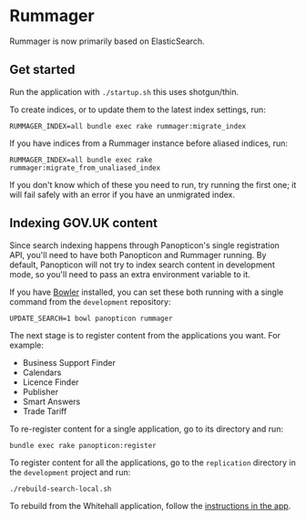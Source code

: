 # Rummager

Rummager is now primarily based on ElasticSearch.

## Get started

Run the application with `./startup.sh` this uses shotgun/thin.

To create indices, or to update them to the latest index settings, run:

    RUMMAGER_INDEX=all bundle exec rake rummager:migrate_index

If you have indices from a Rummager instance before aliased indices, run:

    RUMMAGER_INDEX=all bundle exec rake rummager:migrate_from_unaliased_index

If you don't know which of these you need to run, try running the first one; it
will fail safely with an error if you have an unmigrated index.

## Indexing GOV.UK content

Since search indexing happens through Panopticon's single registration API,
you'll need to have both Panopticon and Rummager running. By default, Panopticon
will not try to index search content in development mode, so you'll need to pass
an extra environment variable to it.

If you have [Bowler](https://github.com/JordanHatch/bowler) installed, you can
set these both running with a single command from the `development` repository:

    UPDATE_SEARCH=1 bowl panopticon rummager

The next stage is to register content from the applications you want. For
example:

  * Business Support Finder
  * Calendars
  * Licence Finder
  * Publisher
  * Smart Answers
  * Trade Tariff

To re-register content for a single application, go to its directory and run:

    bundle exec rake panopticon:register

To register content for all the applications, go to the `replication` directory
in the `development` project and run:

    ./rebuild-search-local.sh

To rebuild from the Whitehall application, follow the [instructions in the
app](https://github.com/alphagov/whitehall#getting-search-running-locally).
